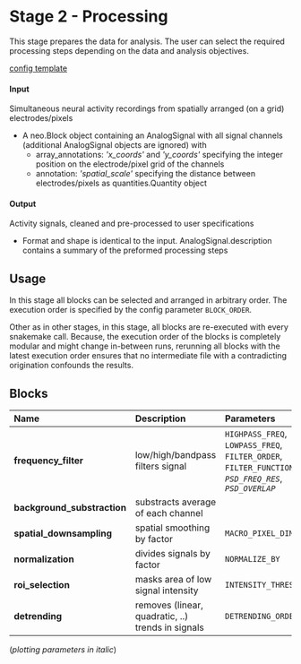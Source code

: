 # Stage 2 - Processing
This stage prepares the data for analysis. The user can select the required processing steps depending on the data and analysis objectives.

[config template](configs/config_template.yaml)
<!-- |
[example report](../../examples/reports/report_stage02-preprocessing.html) -->

#### Input
Simultaneous neural activity recordings from spatially arranged (on a grid) electrodes/pixels

* A neo.Block object containing
an AnalogSignal with all signal channels (additional AnalogSignal objects are ignored) with
    * array_annotations: _'x_coords'_ and _'y_coords'_ specifying the integer position on the electrode/pixel grid of the channels
    * annotation: _'spatial_scale'_ specifying the distance between electrodes/pixels as quantities.Quantity object

#### Output
Activity signals, cleaned and pre-processed to user specifications

* Format and shape is identical to the input. AnalogSignal.description contains a summary of the preformed processing steps

## Usage
In this stage all blocks can be selected and arranged in arbitrary order. The execution order is specified by the config parameter `BLOCK_ORDER`.

Other as in other stages, in this stage, all blocks are re-executed with every snakemake call. Because, the execution order of the blocks is completely modular and might change in-between runs, rerunning all blocks with the latest execution order ensures that no intermediate file with a contradicting origination confounds the results.

## Blocks
|Name | Description | Parameters |
|:----|:------------|:-----------|
|__frequency_filter__|low/high/bandpass filters signal|`HIGHPASS_FREQ`, `LOWPASS_FREQ`, `FILTER_ORDER`, `FILTER_FUNCTION`, _`PSD_FREQ_RES`_, _`PSD_OVERLAP`_|
|__background_substraction__|substracts average of each channel| |
|__spatial_downsampling__|spatial smoothing by factor|`MACRO_PIXEL_DIM`|
|__normalization__|divides signals by factor|`NORMALIZE_BY`|
|__roi_selection__|masks area of low signal intensity|`INTENSITY_THRESHOLD`|
|__detrending__|removes (linear, quadratic, ..) trends in signals|`DETRENDING_ORDER`|

(_plotting parameters in italic_)
